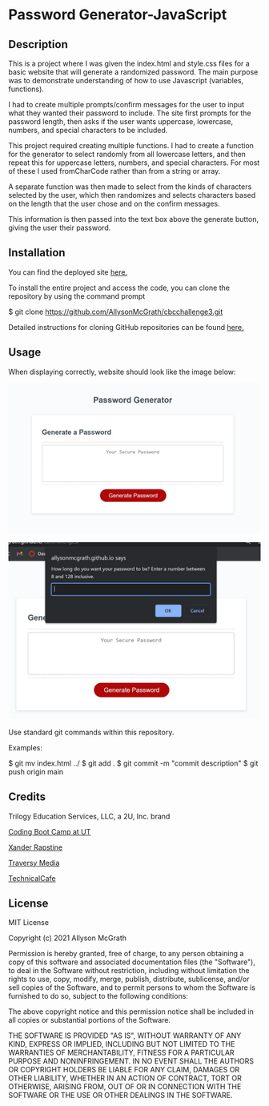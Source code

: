 # Password Generator-JavaScript

## Description

This is a project where I was given the index.html and style.css files for a basic website that will generate a randomized password. The main purpose was to demonstrate understanding of how to use Javascript (variables, functions).

I had to create multiple prompts/confirm messages for the user to input what they wanted their password to include. The site first prompts for the password length, then asks if the user wants uppercase, lowercase, numbers, and special characters to be included.

This project required creating multiple functions. I had to create a function for the generator to select randomly from all lowercase letters, and then repeat this for uppercase letters, numbers, and special characters. For most of these I used fromCharCode rather than from a string or array.

A separate function was then made to select from the kinds of characters selected by the user, which then randomizes and selects characters based on the length that the user chose and on the confirm messages.

This information is then passed into the text box above the generate button, giving the user their password.

## Installation

You can find the deployed site [here.](https://allysonmcgrath.github.io/password-generator/)

To install the entire project and access the code, you can clone the repository by using the command prompt

$ git clone https://github.com/AllysonMcGrath/cbcchallenge3.git

Detailed instructions for cloning GitHub repositories can be found [here.](https://docs.github.com/en/github/creating-cloning-and-archiving-repositories/cloning-a-repository-from-github/cloning-a-repository)



## Usage

When displaying correctly, website should look like the image below:

![Website with button to generate a password](assets/images/pwgeneratorsite.JPG)

![Website with pop-up dialogue box to input a password length](assets/images/inputsite.JPG)

Use standard git commands within this repository.

Examples:

$ git mv index.html ../
$ git add .
$ git commit -m "commit description"
$ git push origin main

## Credits

Trilogy Education Services, LLC, a 2U, Inc. brand

[Coding Boot Camp at UT](https://github.com/the-Coding-Boot-Camp-at-UT)

[Xander Rapstine](https://github.com/Xandromus)

[Traversy Media](https://www.youtube.com/watch?v=duNmhKgtcsI)

[TechnicalCafe](https://www.youtube.com/watch?v=9sT03jEwcaw)


## License

MIT License

Copyright (c) 2021 Allyson McGrath

Permission is hereby granted, free of charge, to any person obtaining a copy
of this software and associated documentation files (the "Software"), to deal
in the Software without restriction, including without limitation the rights
to use, copy, modify, merge, publish, distribute, sublicense, and/or sell
copies of the Software, and to permit persons to whom the Software is
furnished to do so, subject to the following conditions:

The above copyright notice and this permission notice shall be included in all
copies or substantial portions of the Software.

THE SOFTWARE IS PROVIDED "AS IS", WITHOUT WARRANTY OF ANY KIND, EXPRESS OR
IMPLIED, INCLUDING BUT NOT LIMITED TO THE WARRANTIES OF MERCHANTABILITY,
FITNESS FOR A PARTICULAR PURPOSE AND NONINFRINGEMENT. IN NO EVENT SHALL THE
AUTHORS OR COPYRIGHT HOLDERS BE LIABLE FOR ANY CLAIM, DAMAGES OR OTHER
LIABILITY, WHETHER IN AN ACTION OF CONTRACT, TORT OR OTHERWISE, ARISING FROM,
OUT OF OR IN CONNECTION WITH THE SOFTWARE OR THE USE OR OTHER DEALINGS IN THE
SOFTWARE.
